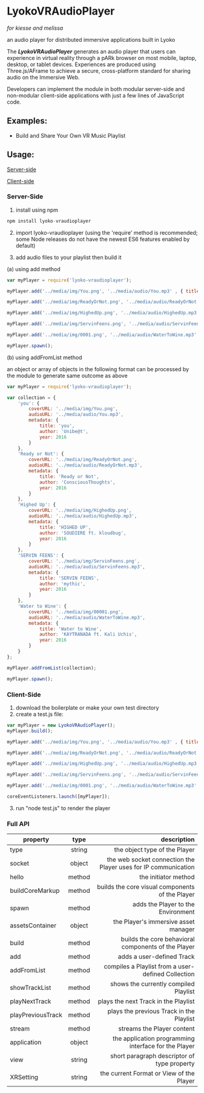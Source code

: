 # LyokoVRAudioPlayer

_for kiesse and melissa_

an audio player for distributed immersive applications built in Lyoko

The **_LyokoVRAudioPlayer_** generates an audio player that users can experience in virtual reality through a pARk browser on most mobile, laptop, desktop, or tablet devices. Experiences are produced using Three.js/AFrame to achieve a secure, cross-platform standard for sharing audio on the Immersive Web.

Developers can implement the module in both modular server-side and non-modular client-side applications with just a few lines of JavaScript code.

## Examples:

* Build and Share Your Own VR Music Playlist

## Usage:

[Server-side](#server-side)

[Client-side](#client-side)

### Server-Side
 1. install using npm
```javascript
npm install lyoko-vraudioplayer
```
 2. import lyoko-vraudioplayer (using the 'require' method is recommended; some Node releases do not have the newest ES6 features enabled by default)

 3. add audio files to your playlist then build it

 (a) using add method
```javascript
var myPlayer = require('lyoko-vraudioplayer');

myPlayer.add('../media/img/You.png', '../media/audio/You.mp3' , { title: 'you', author: 'Unibe@t', year: 2016});

myPlayer.add('../media/img/ReadyOrNot.png', '../media/audio/ReadyOrNot.mp3' , { title: 'Ready or Not', author: 'ConsciousThoughts', year: 2016});

myPlayer.add('../media/img/HighedUp.png', '../media/audio/HighedUp.mp3' , { title: 'HIGHED UP', author: 'SOUDIERE ft. kloudbug', year: 2016});

myPlayer.add('../media/img/ServinFeens.png', '../media/audio/ServinFeens.mp3', { title: 'SERVIN FEENS', author: 'mythic', year: 2016});

myPlayer.add('../media/img/0001.png', '../media/audio/WaterToWine.mp3' , { title: 'Water to Wine', author: 'KAYTRANADA ft. Kali Uchis', year: 2016});

myPlayer.spawn();
```
 (b) using addFromList method


an object or array of objects in the following format can be processed by the module to generate same outcome as above

```javascript
var myPlayer = require('lyoko-vraudioplayer');

var collection = {
    'you': {
        coverURL: '../media/img/You.png',
        audioURL: '../media/audio/You.mp3',
        metadata: {
            title: 'you',
            author: 'Unibe@t',
            year: 2016
        }
    },
    'Ready or Not': {
        coverURL: '../media/img/ReadyOrNot.png',
        audioURL: '../media/audio/ReadyOrNot.mp3',
        metadata: {
            title: 'Ready or Not',
            author: 'ConsciousThoughts',
            year: 2016
        }
    },
    'Highed Up': {
        coverURL: '../media/img/HighedUp.png',
        audioURL: '../media/audio/HighedUp.mp3',
        metadata: {
            title: 'HIGHED UP',
            author: 'SOUDIERE ft. kloudbug',
            year: 2016
        }
    },
    'SERVIN FEENS': {
        coverURL: '../media/img/ServinFeens.png',
        audioURL: '../media/audio/ServinFeens.mp3',
        metadata: {
            title: 'SERVIN FEENS',
            author: 'mythic',
            year: 2016
        }
    },
    'Water to Wine': {
        coverURL: '../media/img/00001.png',
        audioURL: '../media/audio/WaterToWine.mp3',
        metadata: {
            title: 'Water to Wine',
            author: 'KAYTRANADA ft. Kali Uchis',
            year: 2016
        }
    }
};

myPlayer.addFromList(collection);

myPlayer.spawn();
```

### Client-Side

1. download the boilerplate or make your own test directory
2. create a test.js file:

```javascript
var myPlayer = new LyokoVRAudioPlayer();
myPlayer.build();

myPlayer.add('../media/img/You.png', '../media/audio/You.mp3' , { title: 'you', author: 'Unibe@t', year: 2016});

myPlayer.add('../media/img/ReadyOrNot.png', '../media/audio/ReadyOrNot.mp3' , { title: 'Ready or Not', author: 'ConsciousThoughts', year: 2016});

myPlayer.add('../media/img/HighedUp.png', '../media/audio/HighedUp.mp3' , { title: 'HIGHED UP', author: 'SOUDIERE ft. kloudbug', year: 2016});

myPlayer.add('../media/img/ServinFeens.png', '../media/audio/ServinFeens.mp3', { title: 'SERVIN FEENS', author: 'mythic', year: 2016});

myPlayer.add('../media/img/0001.png', '../media/audio/WaterToWine.mp3' , { title: 'Water to Wine', author: 'KAYTRANADA ft. Kali Uchis', year: 2016});

coreEventListeners.launch([myPlayer]);
```

3. run "node test.js" to render the player

### Full API


| property       | type   | description |
| ------------- |:-------------:| -----:|
| type          | string       | the object type of the Player |
| socket        | object        |  the web socket connection the Player uses for IP communication |
| hello         | method        | the initiator method|
| buildCoreMarkup | method        | builds the core visual components of the Player|
| spawn         | method        | adds the Player to the Environment|
| assetsContainer | object        | the Player's immersive asset manager |
| build         | method        | builds the core behavioral components of the Player|
| add           | method        | adds a user-defined Track |
| addFromList   | method        | compiles a Playlist from a user-defined Collection |
| showTrackList | method        | shows the currently compiled Playlist |
| playNextTrack | method        | plays the next Track in the Playlist |
| playPreviousTrack | method  |  plays the previous Track in the Playlist |
| stream        | method        | streams the Player content |
| application   | object        | the application programming interface for the Player |
| view          | string        | short paragraph descriptor of type property |
| XRSetting     | string        | the current Format or View of the Player |

